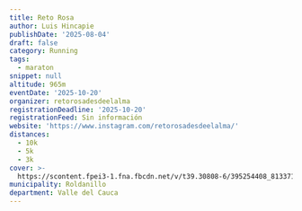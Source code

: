 ```yaml
---
title: Reto Rosa
author: Luis Hincapie
publishDate: '2025-08-04'
draft: false
category: Running
tags:
  - maraton
snippet: null
altitude: 965m
eventDate: '2025-10-20'
organizer: retorosadesdeelalma
registrationDeadline: '2025-10-20'
registrationFeed: Sin información
website: 'https://www.instagram.com/retorosadesdeelalma/'
distances:
  - 10k
  - 5k
  - 3k
cover: >-
  https://scontent.fpei3-1.fna.fbcdn.net/v/t39.30808-6/395254408_813371880796149_7015648262162513979_n.jpg?_nc_cat=103&ccb=1-7&_nc_sid=5f2048&_nc_ohc=-rcRs640YRwAb4pYcJT&_nc_ht=scontent.fpei3-1.fna&oh=00_AfBMExceSsLYV4Q4Nadh-smu_GwvEQMrUJe6zu7JfHgIiA&oe=662A47E6
municipality: Roldanillo
department: Valle del Cauca
---
```


